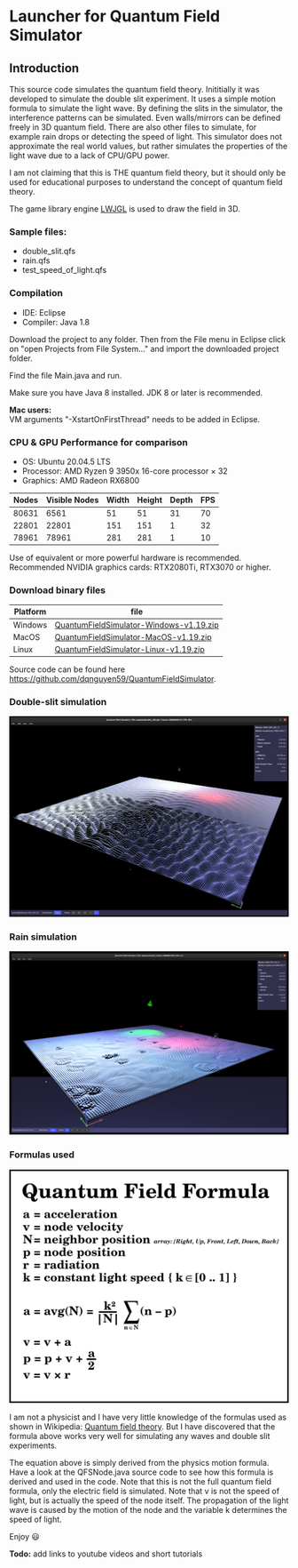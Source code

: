# Launcher for Quantum Field Simulator

## Introduction
This source code simulates the quantum field theory.
Inititially it was developed to simulate the double slit experiment.
It uses a simple motion formula to simulate the light wave.
By defining the slits in the simulator, the interference patterns can be simulated.
Even walls/mirrors can be defined freely in 3D quantum field.
There are also other files to simulate, for example rain drops or detecting the speed of light.
This simulator does not approximate the real world values, but rather simulates the properties of the light wave due to a lack of CPU/GPU power.

I am not claiming that this is THE quantum field theory, but it should only be used for educational purposes to understand the concept of quantum field theory.

<p>The game library engine <a href="https://github.com/LWJGL/lwjgl3/releases" target="_blank">LWJGL</a> is used to draw the field in 3D.</p>

### Sample files:
* double_slit.qfs
* rain.qfs
* test_speed_of_light.qfs

### Compilation
* IDE: Eclipse
* Compiler: Java 1.8

<p>Download the project to any folder. Then from the File menu in Eclipse click on "open Projects from File System..." and import the downloaded project folder.</p>
<p>Find the file Main.java and run.</p>
<p>Make sure you have Java 8 installed. JDK 8 or later is recommended.</p>

<b>Mac users:</b></br>
VM arguments "-XstartOnFirstThread" needs to be added in Eclipse.

### CPU & GPU Performance for comparison
* OS: Ubuntu 20.04.5 LTS
* Processor: AMD Ryzen 9 3950x 16-core processor × 32 
* Graphics: AMD Radeon RX6800

| Nodes    | Visible Nodes | Width | Height | Depth | FPS |
|----------|---------------|-------|--------|-------|-----|
| 80631    | 6561          | 51    | 51     | 31    | 70  |
| 22801    | 22801         | 151   | 151    | 1     | 32  |
| 78961    | 78961         | 281   | 281    | 1     | 10  |

<p>
  Use of equivalent or more powerful hardware is recommended.</br>
  Recommended NVIDIA graphics cards: RTX2080Ti, RTX3070 or higher.
</p>

### Download binary files
| Platform | file          |
|----------|---------------|
| Windows  | <a href="https://github.com/dqnguyen59/QFS-Launcher/blob/main/binary/QuantumFieldSimulator-Windows-v1.19.zip">QuantumFieldSimulator-Windows-v1.19.zip</a> |
| MacOS    | <a href="https://github.com/dqnguyen59/QFS-Launcher/blob/main/binary/QuantumFieldSimulator-MacOS-v1.19.zip">QuantumFieldSimulator-MacOS-v1.19.zip</a> |
| Linux    | <a href="https://github.com/dqnguyen59/QFS-Launcher/blob/main/binary/QuantumFieldSimulator-Linux-v1.19.zip">QuantumFieldSimulator-Linux-v1.19.zip</a> |

Source code can be found here <a href="https://github.com/dqnguyen59/QuantumFieldSimulator">https://github.com/dqnguyen59/QuantumFieldSimulator</a>.</br>


### Double-slit simulation
<img src="https://raw.githubusercontent.com/dqnguyen59/QuantumFieldSimulator/main/images/double_slit.png">

### Rain simulation
<img src="https://raw.githubusercontent.com/dqnguyen59/QuantumFieldSimulator/main/images/rain.png">

### Formulas used
<img src="https://raw.githubusercontent.com/dqnguyen59/QuantumFieldSimulator/main/images/qfs_formula.png">


<p>
  I am not a physicist and I have very little knowledge of the formulas used as shown in Wikipedia: <a href="https://en.wikipedia.org/wiki/Quantum_field_theory" target="_blank" rel="nofollow noopener noreferrer">Quantum field theory</a>.
  But I have discovered that the formula above works very well for simulating any waves and double slit experiments.
</p>
<p>
  The equation above is simply derived from the physics motion formula.
  Have a look at the QFSNode.java source code to see how this formula is derived and used in the code.
  Note that this is not the full quantum field formula, only the electric field is simulated.
  Note that v is not the speed of light, but is actually the speed of the node itself.
  The propagation of the light wave is caused by the motion of the node and the variable k determines the speed of light.
</p>

<p>
  Enjoy 😃
</p>

<p>
  <b>Todo:</b> add links to youtube videos and short tutorials
</p>
